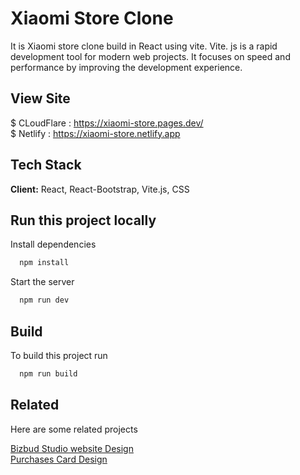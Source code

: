 
# Xiaomi Store Clone 

It is Xiaomi store clone build in React using vite.
Vite. js is a rapid development tool for modern web projects. It focuses on speed and performance by improving the development experience.

## View Site

$ CLoudFlare :  https://xiaomi-store.pages.dev/ \
$ Netlify : https://xiaomi-store.netlify.app


## Tech Stack

**Client:** React, React-Bootstrap, Vite.js, CSS




## Run this project locally


Install dependencies

```bash
  npm install
```

Start the server

```bash
  npm run dev
```



## Build

To build this project run

```bash
  npm run build
```


## Related

Here are some related projects

[Bizbud Studio website Design ](https://github.com/Akash-Layal/Bizbud-Studio-website.git) \
[Purchases Card Design ](https://github.com/Akash-Layal/Purchases-Card-Design.git)



